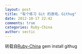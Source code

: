 ```yaml
---
layout: post
title: "有个练习 Git 的游戏，Githug"
date: 2012-10-17 22:42
comments: true
categories: Ruby-China
author: sectic
---
```

转载自[Ruby-China](http://ruby-china.org/topics/2932)
gem install githug
